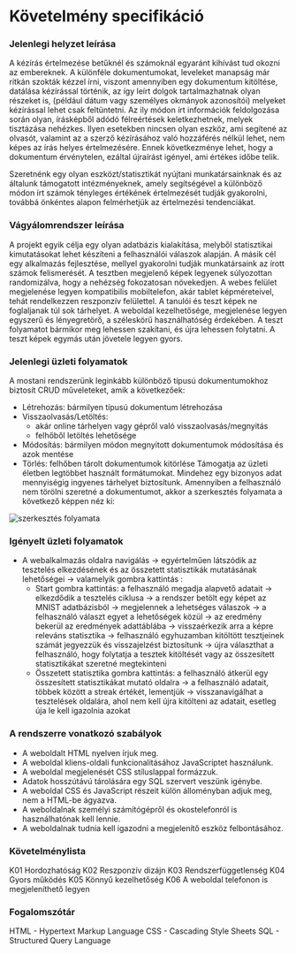 # Követelmény specifikáció

### Jelenlegi helyzet leírása

A kézírás értelmezése betűknél és számoknál egyaránt kihívást tud okozni az embereknek.
A különféle dokumentumokat, leveleket manapság már ritkán szokták kézzel írni, viszont amennyiben
egy dokumentum kitöltése, datálása kézírással történik, az így leírt dolgok tartalmazhatnak olyan részeket is,
(például dátum vagy személyes okmányok azonosítói) melyeket kézírással lehet csak feltüntetni. 
Az ily módon írt információk feldolgozása során olyan, írásképből adódó félreértések keletkezhetnek, melyek tisztázása nehézkes. 
Ilyen esetekben nincsen olyan eszköz, ami segítené az olvasót, valamint az a szerző kézírásához való hozzáférés nélkül lehet, 
nem képes az írás helyes értelmezésére. Ennek következménye lehet, hogy a dokumentum érvénytelen, 
ezáltal újraírást igényel, ami értékes időbe telik.

Szeretnénk egy olyan eszközt/statisztikát nyújtani munkatársainknak és az általunk támogatott intézményeknek, 
amely segítségével a különböző módon írt számok tényleges értékének értelmezését tudják gyakorolni, 
továbbá önkéntes alapon felmérhetjük az értelmezési tendenciákat.

### Vágyálomrendszer leírása

A projekt egyik célja egy olyan adatbázis kialakítása, melyből statisztikai kimutatásokat lehet készíteni a felhasználói válaszok alapján. 
A másik cél egy alkalmazás fejlesztése, mellyel gyakorolni tudják munkatársaink az írott számok felismerését.
A tesztben megjelenő képek legyenek súlyozottan randomizálva, hogy a nehézség fokozatosan növekedjen. 
A webes felület megjelenése legyen kompatibilis mobiltelefon, akár tablet képméreteivel, tehát rendelkezzen reszponzív felülettel. 
A tanulói és teszt képek ne foglaljanak túl sok tárhelyet. A weboldal kezelhetősége, megjelenése legyen egyszerű és lényegretörő, 
a széleskörű használhatóség érdekében. A teszt folyamatot bármikor meg lehessen szakítani, és újra lehessen folytatni. 
A teszt képek egymás után jövetele legyen gyors.

### Jelenlegi üzleti folyamatok

A mostani rendszerünk leginkább különböző típusú dokumentumokhoz biztosít CRUD műveleteket, amik a következőek:
- Létrehozás: bármilyen típusú dokumentum létrehozása
- Visszaolvasás/Letöltés: 
    - akár online tárhelyen vagy gépről való visszaolvasás/megnyitás 
    - felhőből letöltés lehetősége
- Módosítás: bármilyen módon megnyitott dokumentumok módosítása és azok mentése
- Törlés: felhőben tárolt dokumentumok kitörlése
Támogatja az üzleti életben legtöbbet használt formátumokat. 
Mindehez egy bizonyos adat mennyiségig ingyenes tárhelyet biztosítunk.
Amennyiben a felhasználó nem törölni szeretné a dokumentumot, akkor a szerkesztés folyamata a következő képpen néz ki:

![szerkesztés folyamata](images4documents/jelenlegi_szerkeszt%C3%A9s_folyamata.png)

### Igényelt üzleti folyamatok
- A webalkalmazás oldalra navigálás -> egyértelműen látszódik az tesztelés elkezdésének és az összetett statisztikák mutatásának lehetőségei -> valamelyik gombra kattintás :
    - Start gombra kattintás: a felhasználó megadja alapvető adatait -> elkezdődik a tesztelés ciklusa -> a rendszer betölt egy képet az MNIST adatbázisból -> megjelennek a lehetséges válaszok -> a felhasználó választ egyet a lehetőségek közül -> az eredmény bekerül az eredmények adattáblába -> visszaérkezik arra a képre releváns statisztika -> felhasználó egyhuzamban kitöltött tesztjeinek számát jegyezzük és visszajelzést biztosítunk -> újra választhat a felhasználó, hogy folytatja a tesztek kitöltését vagy az összesített statisztikákat szeretné megtekinteni
    - Összetett statisztika gombra kattintás: a felhasználó átkerül egy összesített statisztikákat mutató oldalra -> a felhasználó adatait, többek között a streak értékét, lementjük -> visszanavigálhat a tesztelések oldalára, ahol nem kell újra kitölteni az adatait, esetleg úja le kell igazolnia azokat

### A rendszerre vonatkozó szabályok

- A weboldalt HTML nyelven írjuk meg.
- A weboldal kliens-oldali funkcionalitásához JavaScriptet használunk.
- A weboldal megjelenését CSS stíluslappal formázzuk.
- Adatok hosszútávú tárolására egy SQL szervert veszünk igénybe.
- A weboldal CSS és JavaScript részeit külön álloményban adjuk meg, nem  a HTML-be ágyazva.
- A weboldalnak személyi számítógépről és okostelefonról is használhatónak kell lennie.
- A weboldalnak tudnia kell igazodni a megjelenítő eszköz felbontásához.

### Követelménylista

K01 Hordozhatóság
K02 Reszponzív dizájn
K03 Rendszerfüggetlenség
K04 Gyors működés
K05 Könnyű kezelhetőség
K06 A weboldal telefonon is megjeleníthető legyen

### Fogalomszótár

HTML - Hypertext Markup Language
CSS - Cascading Style Sheets
SQL - Structured Query Language